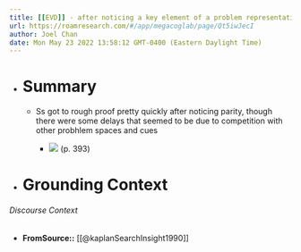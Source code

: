 ```yaml
---
title: [[EVD]] - after noticing a key element of a problem representation for the mutilated checkerboard problem (namely the lack of parity between the sequares on teh checkerboard), solutions to the problem came almost immediately after - [[@kaplanSearchInsight1990]]
url: https://roamresearch.com/#/app/megacoglab/page/Qt5iwJecI
author: Joel Chan
date: Mon May 23 2022 13:58:12 GMT-0400 (Eastern Daylight Time)
---
```


- # Summary

    - Ss got to rough proof pretty quickly after noticing parity, though there were some delays that seemed to be due to competition with other probhlem spaces and cues

        - ![](https://firebasestorage.googleapis.com/v0/b/firescript-577a2.appspot.com/o/imgs%2Fapp%2Fmegacoglab%2F2GT0HjJJIN.png?alt=media&token=8e388742-9528-46a5-9873-7fed8abb3709) (p. 393)
- # Grounding Context

###### Discourse Context

- **FromSource::** [[@kaplanSearchInsight1990]]
